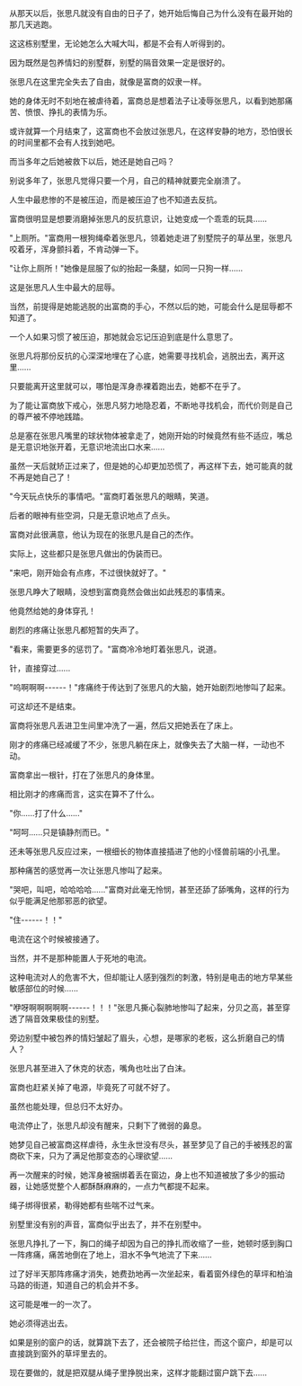 <link rel="stylesheet" href="../../styles/text.css" />

从那天以后，张思凡就没有自由的日子了，她开始后悔自己为什么没有在最开始的那几天逃跑。

这这栋别墅里，无论她怎么大喊大叫，都是不会有人听得到的。

因为既然是包养情妇的别墅群，别墅的隔音效果一定是很好的。

张思凡在这里完全失去了自由，就像是富商的奴隶一样。

她的身体无时不刻地在被虐待着，富商总是想着法子让凌辱张思凡，以看到她那痛苦、愤恨、挣扎的表情为乐。

或许就算一个月结束了，这富商也不会放过张思凡，在这样安静的地方，恐怕很长的时间里都不会有人找到她吧。

而当多年之后她被救下以后，她还是她自己吗？

别说多年了，张思凡觉得只要一个月，自己的精神就要完全崩溃了。

人生中最悲惨的不是被压迫，而是被压迫了也不知道去反抗。

富商很明显是想要消磨掉张思凡的反抗意识，让她变成一个乖乖的玩具......

"上厕所。"富商用一根狗绳牵着张思凡，领着她走进了别墅院子的草丛里，张思凡咬着牙，浑身颤抖着，不肯动弹一下。

"让你上厕所！"她像是屈服了似的抬起一条腿，如同一只狗一样......

这是张思凡人生中最大的屈辱。

当然，前提得是她能逃脱的出富商的手心，不然以后的她，可能会什么是屈辱都不知道了。

一个人如果习惯了被压迫，那她就会忘记压迫到底是什么意思了。

张思凡将那份反抗的心深深地埋在了心底，她需要寻找机会，逃脱出去，离开这里......

只要能离开这里就可以，哪怕是浑身赤裸着跑出去，她都不在乎了。

为了能让富商放下戒心，张思凡努力地隐忍着，不断地寻找机会，而代价则是自己的尊严被不停地践踏。

总是塞在张思凡嘴里的球状物体被拿走了，她刚开始的时候竟然有些不适应，嘴总是无意识地张开着，无意识地流出口水来......

虽然一天后就矫正过来了，但是她的心却更加恐慌了，再这样下去，她可能真的就不再是她自己了！

"今天玩点快乐的事情吧。"富商盯着张思凡的眼睛，笑道。

后者的眼神有些空洞，只是无意识地点了点头。

富商对此很满意，他认为现在的张思凡是自己的杰作。

实际上，这些都只是张思凡做出的伪装而已。

"来吧，刚开始会有点疼，不过很快就好了。"

张思凡睁大了眼睛，没想到富商竟然会做出如此残忍的事情来。

他竟然给她的身体穿孔！

剧烈的疼痛让张思凡都短暂的失声了。

"看来，需要更多的惩罚了。"富商冷冷地盯着张思凡，说道。

针，直接穿过......

"呜啊啊啊------！"疼痛终于传达到了张思凡的大脑，她开始剧烈地惨叫了起来。

可这却还不是结束。

富商将张思凡丢进卫生间里冲洗了一遍，然后又把她丢在了床上。

刚才的疼痛已经减缓了不少，张思凡躺在床上，就像失去了大脑一样，一动也不动。

富商拿出一根针，打在了张思凡的身体里。

相比刚才的疼痛而言，这实在算不了什么。

"你......打了什么......"

"呵呵......只是镇静剂而已。"

还未等张思凡反应过来，一根细长的物体直接插进了他的小怪兽前端的小孔里。

那种痛苦的感觉再一次让张思凡惨叫了起来。

"哭吧，叫吧，哈哈哈哈......"富商对此毫无怜悯，甚至还舔了舔嘴角，这样的行为似乎能满足他那邪恶的欲望。

"住------！！"

电流在这个时候被接通了。

当然，并不是那种能置人于死地的电流。

这种电流对人的危害不大，但却能让人感到强烈的刺激，特别是电击的地方早某些敏感部位的时候......

"咿呀啊啊啊啊啊------！！！"张思凡撕心裂肺地惨叫了起来，分贝之高，甚至穿透了隔音效果极佳的别墅。

旁边别墅中被包养的情妇皱起了眉头，心想，是哪家的老板，这么折磨自己的情人？

张思凡甚至进入了休克的状态，嘴角也吐出了白沫。

富商也赶紧关掉了电源，毕竟死了可就不好了。

虽然也能处理，但总归不太好办。

电流停止了，张思凡却没有醒来，只剩下了微弱的鼻息。

她梦见自己被富商这样虐待，永生永世没有尽头，甚至梦见了自己的手被残忍的富商砍下来，只为了满足他那变态的心理欲望......

再一次醒来的时候，她浑身被捆绑着丢在窗边，身上也不知道被放了多少的振动器，让她感觉整个人都酥酥麻麻的，一点力气都提不起来。

绳子绑得很紧，勒得她都有些喘不过气来。

别墅里没有别的声音，富商似乎出去了，并不在别墅中。

张思凡挣扎了一下，胸口的绳子却因为自己的挣扎而收缩了一些，她顿时感到胸口一阵疼痛，痛苦地倒在了地上，泪水不争气地流了下来......

过了好半天那阵疼痛才消失，她费劲地再一次坐起来，看着窗外绿色的草坪和柏油马路的街道，知道自己的机会并不多。

这可能是唯一的一次了。

她必须得逃出去。

如果是别的窗户的话，就算跳下去了，还会被院子给拦住，而这个窗户，却是可以直接跳到窗外的草坪里去的。

现在要做的，就是把双腿从绳子里挣脱出来，这样才能翻过窗户跳下去......
